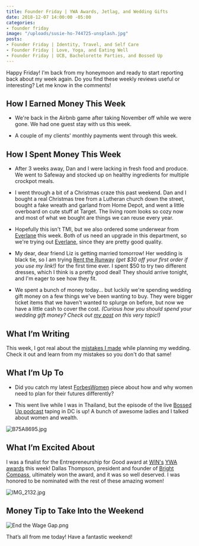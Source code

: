 ```yaml
---
title: Founder Friday | YWA Awards, Jetlag, and Wedding Gifts
date: 2018-12-07 14:00:00 -05:00
categories:
- founder friday
image: "/uploads/susie-ho-744725-unsplash.jpg"
posts:
- Founder Friday | Identity, Travel, and Self Care
- Founder Friday | Love, Yoga, and Eating Well
- Founder Friday | UCB, Bachelorette Parties, and Bossed Up
---
```


Happy Friday! I'm back from my honeymoon and ready to start reporting back about my week again. Do you find these weekly reviews useful or interesting? Let me know in the comments!

## How I Earned Money This Week

* We're back in the Airbnb game after taking November off while we were gone. We had one guest stay with us this week.

* A couple of my clients' monthly payments went through this week.

## **How I Spent Money This Week**

* After 3 weeks away, Dan and I were lacking in fresh food and produce. We went to Safeway and stocked up on healthy ingredients for multiple crockpot meals.

* I went through a bit of a Christmas craze this past weekend. Dan and I bought a real Christmas tree from a Lutheran church down the street, bought a fake wreath and garland from Home Depot, and went a little overboard on cute stuff at Target. The living room looks so cozy now and most of what we bought are things we can reuse every year.

* Hopefully this isn't TMI, but we also ordered some underwear from [Everlane](https://www.everlane.com/r/marygermano) this week. Both of us need an upgrade in this department, so we're trying out [Everlane](https://www.everlane.com/r/marygermano), since they are pretty good quality.

* My dear, dear friend Liz is getting married tomorrow! Her wedding is black tie, so I am trying [Rent the Runway](https://rtr.app.link/e/DYZJuG2MqS) *(get $30 off your first order if you use my link!)* for the first time ever. I spent $50 to try two different dresses, which I think is a pretty good deal! They should arrive tonight, and I'm eager to see how they fit.

* We spent a bunch of money today... but luckily we're spending wedding gift money on a few things we've been wanting to buy. They were bigger ticket items that we haven't wanted to splurge on before, but now we have a little cash to cover the cost. *(Curious how you should spend your wedding gift money? Check out [my post](https://www.maggiegermano.com/blog/what-should-i-do-with-my-wedding-gift-money/) on this very topic!)*

## **What I’m Writing**

This week, I got real about the [mistakes I made](https://www.maggiegermano.com/blog/5-mistakes-i-made-while-planning-my-wedding/) while planning my wedding. Check it out and learn from my mistakes so you don't do that same!

## **What I’m Up To**

* Did you catch my latest [ForbesWomen](https://www.forbes.com/sites/maggiegermano/2018/11/06/why-and-how-women-must-prepare-differently-for-the-future/) piece about how and why women need to plan for their futures differently?

* This went live while I was in Thailand, but the episode of the live [Bossed Up podcast](https://bossedup.org/episode72/) taping in DC is up! A bunch of awesome ladies and I talked about women and wealth.

![B75A8695.jpg](/uploads/B75A8695.jpg)

## **What I’m Excited About**

I was a finalist for the Entrepreneurship for Good award at [WIN's](https://winonline.org/) [YWA awards](https://winonline.org/events/young-women-of-achievement-awards/2018-young-women-achievement-awards/) this week! Dallas Thompson, president and founder of [Bright Compass](https://www.thebrightcompass.com/), ultimately won the award, and it was so well deserved. I was honored to be nominated with the rest of these amazing women!

![IMG_2132.jpg](/uploads/IMG_2132.jpg)

## **Money Tip to Take Into the Weekend**

![End the Wage Gap.png](/uploads/End%20the%20Wage%20Gap.png)

That’s all from me today! Have a fantastic weekend!